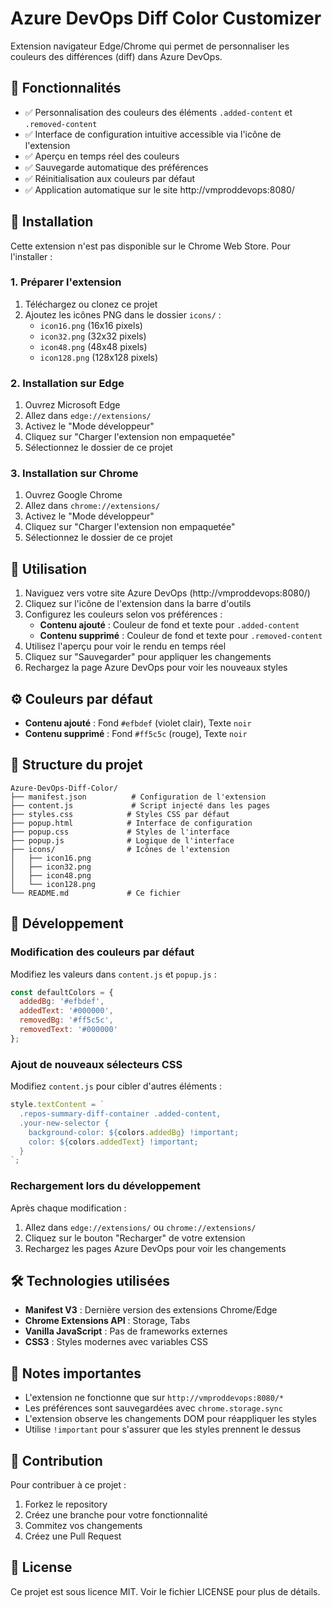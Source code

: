 # Azure DevOps Diff Color Customizer

Extension navigateur Edge/Chrome qui permet de personnaliser les couleurs des différences (diff) dans Azure DevOps.

## 🎯 Fonctionnalités

- ✅ Personnalisation des couleurs des éléments `.added-content` et `.removed-content`
- ✅ Interface de configuration intuitive accessible via l'icône de l'extension
- ✅ Aperçu en temps réel des couleurs
- ✅ Sauvegarde automatique des préférences
- ✅ Réinitialisation aux couleurs par défaut
- ✅ Application automatique sur le site http://vmproddevops:8080/

## 🚀 Installation

Cette extension n'est pas disponible sur le Chrome Web Store. Pour l'installer :

### 1. Préparer l'extension
1. Téléchargez ou clonez ce projet
2. Ajoutez les icônes PNG dans le dossier `icons/` :
   - `icon16.png` (16x16 pixels)
   - `icon32.png` (32x32 pixels) 
   - `icon48.png` (48x48 pixels)
   - `icon128.png` (128x128 pixels)

### 2. Installation sur Edge
1. Ouvrez Microsoft Edge
2. Allez dans `edge://extensions/`
3. Activez le "Mode développeur" 
4. Cliquez sur "Charger l'extension non empaquetée"
5. Sélectionnez le dossier de ce projet

### 3. Installation sur Chrome
1. Ouvrez Google Chrome
2. Allez dans `chrome://extensions/`
3. Activez le "Mode développeur"
4. Cliquez sur "Charger l'extension non empaquetée"
5. Sélectionnez le dossier de ce projet

## 🎨 Utilisation

1. Naviguez vers votre site Azure DevOps (http://vmproddevops:8080/)
2. Cliquez sur l'icône de l'extension dans la barre d'outils
3. Configurez les couleurs selon vos préférences :
   - **Contenu ajouté** : Couleur de fond et texte pour `.added-content`
   - **Contenu supprimé** : Couleur de fond et texte pour `.removed-content`
4. Utilisez l'aperçu pour voir le rendu en temps réel
5. Cliquez sur "Sauvegarder" pour appliquer les changements
6. Rechargez la page Azure DevOps pour voir les nouveaux styles

## ⚙️ Couleurs par défaut

- **Contenu ajouté** : Fond `#efbdef` (violet clair), Texte `noir`
- **Contenu supprimé** : Fond `#ff5c5c` (rouge), Texte `noir`

## 📁 Structure du projet

```
Azure-DevOps-Diff-Color/
├── manifest.json          # Configuration de l'extension
├── content.js             # Script injecté dans les pages
├── styles.css            # Styles CSS par défaut
├── popup.html            # Interface de configuration
├── popup.css             # Styles de l'interface
├── popup.js              # Logique de l'interface
├── icons/                # Icônes de l'extension
│   ├── icon16.png
│   ├── icon32.png
│   ├── icon48.png
│   └── icon128.png
└── README.md             # Ce fichier
```

## 🔧 Développement

### Modification des couleurs par défaut
Modifiez les valeurs dans `content.js` et `popup.js` :

```javascript
const defaultColors = {
  addedBg: '#efbdef',
  addedText: '#000000',
  removedBg: '#ff5c5c',
  removedText: '#000000'
};
```

### Ajout de nouveaux sélecteurs CSS
Modifiez `content.js` pour cibler d'autres éléments :

```javascript
style.textContent = `
  .repos-summary-diff-container .added-content,
  .your-new-selector {
    background-color: ${colors.addedBg} !important;
    color: ${colors.addedText} !important;
  }
`;
```

### Rechargement lors du développement
Après chaque modification :
1. Allez dans `edge://extensions/` ou `chrome://extensions/`
2. Cliquez sur le bouton "Recharger" de votre extension
3. Rechargez les pages Azure DevOps pour voir les changements

## 🛠️ Technologies utilisées

- **Manifest V3** : Dernière version des extensions Chrome/Edge
- **Chrome Extensions API** : Storage, Tabs
- **Vanilla JavaScript** : Pas de frameworks externes
- **CSS3** : Styles modernes avec variables CSS

## 📝 Notes importantes

- L'extension ne fonctionne que sur `http://vmproddevops:8080/*`
- Les préférences sont sauvegardées avec `chrome.storage.sync`
- L'extension observe les changements DOM pour réappliquer les styles
- Utilise `!important` pour s'assurer que les styles prennent le dessus

## 🤝 Contribution

Pour contribuer à ce projet :
1. Forkez le repository
2. Créez une branche pour votre fonctionnalité
3. Commitez vos changements
4. Créez une Pull Request

## 📄 License

Ce projet est sous licence MIT. Voir le fichier LICENSE pour plus de détails.
